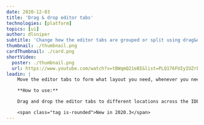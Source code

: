 ```yaml
---
date: 2020-12-03
title: 'Drag & drop editor tabs'
technologies: [platform]
topics: [ui]
author: dlsniper
subtitle: 'Change how the editor tabs are grouped or split using drag&drop'
thumbnail: ./thumbnail.png
cardThumbnail: ./card.png
shortVideo:
  poster: ./thumbnail.png
  url: https://www.youtube.com/watch?v=tBWqmQ21eBI&list=PLQ176FUIyIUZrbrlz4AY1V8VzBJKZyVlW&index=49
leadin: |
    Move the editor tabs to form what layout you need, whenever you need them to.

    **How to use:**

    Drag and drop the editor tabs to different locations across the IDE window. Possible drop locations will be highlighted to assist you in personalizing your IDE.

    <span class="tag is-rounded">New in 2020.3</span>
---
```

